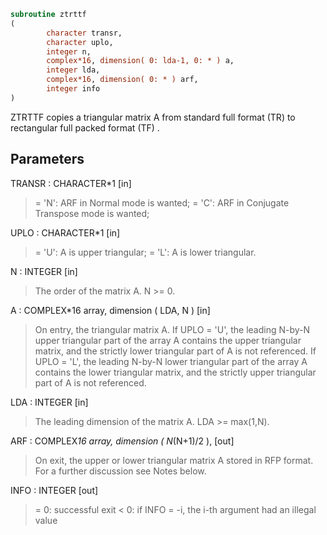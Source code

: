 ```fortran
subroutine ztrttf
(
        character transr,
        character uplo,
        integer n,
        complex*16, dimension( 0: lda-1, 0: * ) a,
        integer lda,
        complex*16, dimension( 0: * ) arf,
        integer info
)
```

ZTRTTF copies a triangular matrix A from standard full format (TR)
to rectangular full packed format (TF) .

## Parameters
TRANSR : CHARACTER*1 [in]
> = 'N':  ARF in Normal mode is wanted;
> = 'C':  ARF in Conjugate Transpose mode is wanted;

UPLO : CHARACTER*1 [in]
> = 'U':  A is upper triangular;
> = 'L':  A is lower triangular.

N : INTEGER [in]
> The order of the matrix A.  N >= 0.

A : COMPLEX*16 array, dimension ( LDA, N ) [in]
> On entry, the triangular matrix A.  If UPLO = 'U', the
> leading N-by-N upper triangular part of the array A contains
> the upper triangular matrix, and the strictly lower
> triangular part of A is not referenced.  If UPLO = 'L', the
> leading N-by-N lower triangular part of the array A contains
> the lower triangular matrix, and the strictly upper
> triangular part of A is not referenced.

LDA : INTEGER [in]
> The leading dimension of the matrix A.  LDA >= max(1,N).

ARF : COMPLEX*16 array, dimension ( N*(N+1)/2 ), [out]
> On exit, the upper or lower triangular matrix A stored in
> RFP format. For a further discussion see Notes below.

INFO : INTEGER [out]
> = 0:  successful exit
> < 0:  if INFO = -i, the i-th argument had an illegal value
